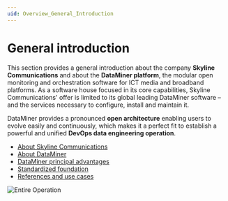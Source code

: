 ```yaml
---
uid: Overview_General_Introduction
---
```


# General introduction

This section provides a general introduction about the company **Skyline Communications** and about the **DataMiner platform**, the modular open monitoring and orchestration software for ICT media and broadband platforms. As a software house focused in its core capabilities, Skyline Communications' offer is limited to its global leading DataMiner software – and the services necessary to configure, install and maintain it.

DataMiner provides a pronounced **open architecture** enabling users to evolve easily and continuously, which makes it a perfect fit to establish a powerful and unified **DevOps data engineering operation**.

- [About Skyline Communications](xref:Overview_About_Skyline)
- [About DataMiner](xref:Overview_About_DataMiner)
- [DataMiner principal advantages](xref:Overview_Principal_Advantages)
- [Standardized foundation](xref:Overview_Standardized_Foundation)
- [References and use cases](xref:Overview_References_and_use_cases)

![Entire Operation](~/dataminer-overview/images/DA_entire_operation.png)
